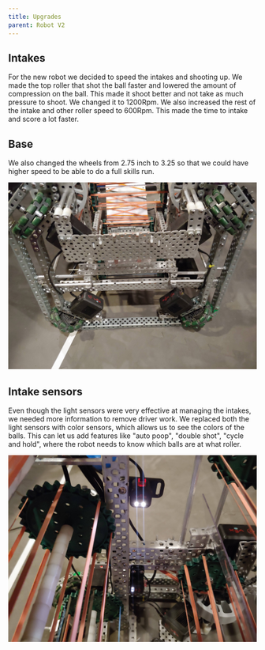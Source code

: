 ```yaml
---
title: Upgrades
parent: Robot V2
---
```


## Intakes

For the new robot we decided to speed the intakes and shooting up. We made the
top roller that shot the ball faster and lowered the amount of compression on
the ball. This made it shoot better and not take as much pressure to shoot. We
changed it to 1200Rpm. We also increased the rest of the intake and other roller
speed to 600Rpm. This made the time to intake and score a lot faster.

## Base

We also changed the wheels from 2.75 inch to 3.25 so that we could have higher
speed to be able to do a full skills run.

![](images/20210408_175148.jpg)

## Intake sensors

Even though the light sensors were very effective at managing the intakes, we
needed more information to remove driver work. We replaced both the light
sensors with color sensors, which allows us to see the colors of the balls. This
can let us add features like "auto poop", "double shot", "cycle and hold", where
the robot needs to know which balls are at what roller.

![](images/20210408_175308.jpg)
